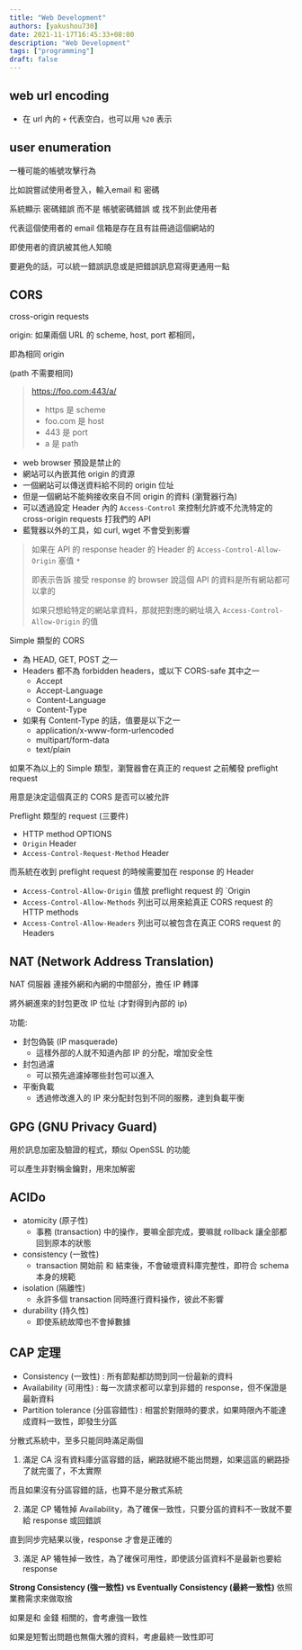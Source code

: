 ```yaml
---
title: "Web Development"
authors: [yakushou730]
date: 2021-11-17T16:45:33+08:00
description: "Web Development"
tags: ["programming"]
draft: false
---
```


## web url encoding
- 在 url 內的 `+` 代表空白，也可以用 `%20` 表示

## user enumeration

一種可能的帳號攻擊行為

比如說嘗試使用者登入，輸入email 和 密碼

系統顯示 密碼錯誤 而不是 帳號密碼錯誤 或 找不到此使用者

代表這個使用者的 email 信箱是存在且有註冊過這個網站的

即使用者的資訊被其他人知曉

要避免的話，可以統一錯誤訊息或是把錯誤訊息寫得更通用一點

## CORS

cross-origin requests

origin: 如果兩個 URL 的 scheme, host, port 都相同，

即為相同 origin

(path 不需要相同)

> https://foo.com:443/a/
> - https 是 scheme
> - foo.com 是 host
> - 443 是 port
> - a 是 path

- web browser 預設是禁止的
- 網站可以內嵌其他 origin 的資源
- 一個網站可以傳送資料給不同的 origin 位址
- 但是一個網站不能夠接收來自不同 origin 的資料 (瀏覽器行為)
- 可以透過設定 Header 內的 `Access-Control` 來控制允許或不允洗特定的 cross-origin requests 打我們的 API
- 藍覽器以外的工具，如 curl, wget 不會受到影響

> 如果在 API 的 response header 的 Header 的 `Access-Control-Allow-Origin` 塞值 `*`
> 
> 即表示告訴 接受 response 的 browser 說這個 API 的資料是所有網站都可以拿的 
> 
> 如果只想給特定的網站拿資料，那就把對應的網址填入 `Access-Control-Allow-Origin` 的值 

Simple 類型的 CORS
- 為 HEAD, GET, POST 之一
- Headers 都不為 forbidden headers，或以下 CORS-safe 其中之一
  - Accept
  - Accept-Language
  - Content-Language
  - Content-Type
- 如果有 Content-Type 的話，值要是以下之一
  - application/x-www-form-urlencoded
  - multipart/form-data
  - text/plain

如果不為以上的 Simple 類型，瀏覽器會在真正的 request 之前觸發 preflight request

用意是決定這個真正的 CORS 是否可以被允許

Preflight 類型的 request (三要件)
- HTTP method OPTIONS
- `Origin` Header
- `Access-Control-Request-Method` Header

而系統在收到 preflight request 的時候需要加在 response 的 Header
- `Access-Control-Allow-Origin` 值放 preflight request 的 `Origin
- `Access-Control-Allow-Methods` 列出可以用來給真正 CORS request 的 HTTP methods
- `Access-Control-Allow-Headers` 列出可以被包含在真正 CORS request 的 Headers

## NAT (Network Address Translation)
NAT 伺服器 連接外網和內網的中間部分，擔任 IP 轉譯

將外網進來的封包更改 IP 位址 (才對得到內部的 ip)

功能:
- 封包偽裝 (IP masquerade)
  - 這樣外部的人就不知道內部 IP 的分配，增加安全性
- 封包過濾
  - 可以預先過濾掉哪些封包可以進入
- 平衡負載
  - 透過修改進入的 IP 來分配封包到不同的服務，達到負載平衡

## GPG (GNU Privacy Guard)
用於訊息加密及驗證的程式，類似 OpenSSL 的功能

可以產生非對稱金鑰對，用來加解密

## ACIDo
- atomicity (原子性)
  -  事務 (transaction) 中的操作，要嘛全部完成，要嘛就 rollback 讓全部都回到原本的狀態
- consistency (一致性)
  - transaction 開始前 和 結束後，不會破壞資料庫完整性，即符合 schema 本身的規範
- isolation (隔離性)
  - 永許多個 transaction 同時進行資料操作，彼此不影響
- durability (持久性)
  - 即使系統故障也不會掉數據

## CAP 定理
- Consistency  (一致性) : 所有節點都訪問到同一份最新的資料
- Availability (可用性) : 每一次請求都可以拿到非錯的 response，但不保證是最新資料
- Partition tolerance (分區容錯性) : 相當於對限時的要求，如果時限內不能達成資料一致性，即發生分區

分散式系統中，至多只能同時滿足兩個

1. 滿足 CA
沒有資料庫分區容錯的話，網路就絕不能出問題，如果這區的網路掛了就完蛋了，不太實際

而且如果沒有分區容錯的話，也算不是分散式系統

2. 滿足 CP
犧牲掉 Availability，為了確保一致性，只要分區的資料不一致就不要給 response 或回錯誤

直到同步完結果以後，response 才會是正確的

3. 滿足 AP
犧牲掉一致性，為了確保可用性，即使該分區資料不是最新也要給 response


**Strong Consistency (強一致性) vs Eventually Consistency (最終一致性)**
依照業務需求來做取捨

如果是和 金錢 相關的，會考慮強一致性

如果是短暫出問題也無傷大雅的資料，考慮最終一致性即可

